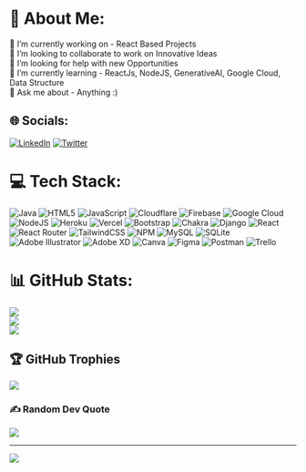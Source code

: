 # 💫 About Me:
🔭 I’m currently working on - React Based Projects<br>👯 I’m looking to collaborate to work on Innovative Ideas<br>🤝 I’m looking for help with new Opportunities<br>🌱 I’m currently learning - ReactJs, NodeJS, GenerativeAI, Google Cloud, Data Structure<br>💬 Ask me about - Anything :)
<!-- <br>⚡ Fun fact --> 


## 🌐 Socials:
[![LinkedIn](https://img.shields.io/badge/LinkedIn-%230077B5.svg?logo=linkedin&logoColor=white)](https://linkedin.com/in/prem-pawar) 
[![Twitter](https://img.shields.io/badge/twitter-%230077B5.svg?logo=twitter&logoColor=black)](https://twitter.com/dev_prem_)


# 💻 Tech Stack:
![Java](https://img.shields.io/badge/java-%23ED8B00.svg?&logo=java&logoColor=white) ![HTML5](https://img.shields.io/badge/html5-%23E34F26.svg?&logo=html5&logoColor=white) ![JavaScript](https://img.shields.io/badge/javascript-%23323330.svg?&logo=javascript&logoColor=%23F7DF1E) ![Cloudflare](https://img.shields.io/badge/Cloudflare-F38020?&logo=Cloudflare&logoColor=white) ![Firebase](https://img.shields.io/badge/firebase-%23039BE5.svg?&logo=firebase) ![Google Cloud](https://img.shields.io/badge/Google%20Cloud-%234285F4.svg?&logo=google-cloud&logoColor=white) ![NodeJS](https://img.shields.io/badge/nodejs-%234285F4.svg?&logo=node&logoColor=white) ![Heroku](https://img.shields.io/badge/heroku-%23430098.svg?&logo=heroku&logoColor=white) ![Vercel](https://img.shields.io/badge/vercel-%23000000.svg?&logo=vercel&logoColor=white) ![Bootstrap](https://img.shields.io/badge/bootstrap-%23563D7C.svg?&logo=bootstrap&logoColor=white) ![Chakra](https://img.shields.io/badge/chakra-%234ED1C5.svg?&logo=chakraui&logoColor=white) ![Django](https://img.shields.io/badge/django-%23092E20.svg?&logo=django&logoColor=white) ![React](https://img.shields.io/badge/react-%2320232a.svg?&logo=react&logoColor=%2361DAFB) ![React Router](https://img.shields.io/badge/React_Router-CA4245?&logo=react-router&logoColor=white) ![TailwindCSS](https://img.shields.io/badge/tailwindcss-%2338B2AC.svg?&logo=tailwind-css&logoColor=white) ![NPM](https://img.shields.io/badge/NPM-%23000000.svg?&logo=npm&logoColor=white) ![MySQL](https://img.shields.io/badge/mysql-%2300f.svg?&logo=mysql&logoColor=white) ![SQLite](https://img.shields.io/badge/sqlite-%2307405e.svg?&logo=sqlite&logoColor=white) ![Adobe Illustrator](https://img.shields.io/badge/adobeillustrator-%23FF9A00.svg?&logo=adobeillustrator&logoColor=white) ![Adobe XD](https://img.shields.io/badge/Adobe%20XD-470137?&logo=Adobe%20XD&logoColor=#FF61F6) ![Canva](https://img.shields.io/badge/Canva-%2300C4CC.svg?&logo=Canva&logoColor=white) 	![Figma](https://img.shields.io/badge/figma-%23F24E1E.svg?&logo=figma&logoColor=white) ![Postman](https://img.shields.io/badge/Postman-FF6C37?&logo=postman&logoColor=white) ![Trello](https://img.shields.io/badge/Trello-%23026AA7.svg?&logo=Trello&logoColor=white)
# 📊 GitHub Stats:
![](https://github-readme-stats.vercel.app/api?username=prempawar&theme=dark&hide_border=false&include_all_commits=true&count_private=true)<br/>
![](https://github-readme-streak-stats.herokuapp.com/?user=prempawar&theme=dark&hide_border=false)<br/>
![](https://github-readme-stats.vercel.app/api/top-langs/?username=prempawar&theme=dark&hide_border=false&include_all_commits=true&count_private=true&layout=compact)

## 🏆 GitHub Trophies
![](https://github-profile-trophy.vercel.app/?username=prempawar&theme=dracula&no-frame=true&no-bg=false&margin-w=4)

### ✍️ Random Dev Quote
![](https://quotes-github-readme.vercel.app/api?type=horizontal&theme=merko)

---
[![](https://visitcount.itsvg.in/api?id=prempawar&icon=5&color=3)](https://visitcount.itsvg.in)
